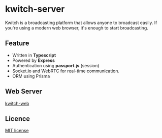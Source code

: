 # kwitch-server

Kwitch is a broadcasting platform that allows anyone to broadcast easily. If you're using a modern web browser, it's enough to start broadcasting.

## Feature

- Written in **Typescript**
- Powered by **Express**
- Authentication using **passport.js** (session)
- Socket.io and WebRTC for real-time communication.
- ORM using Prisma

## Web Server

[kwitch-web](https://github.com/SA-TermProject-Team-Kwitch/kwitch-web)

## Licence

[MIT license](https://github.com/SA-TermProject-Team-Kwitch/kwitch-server/blob/main/LICENCE)

